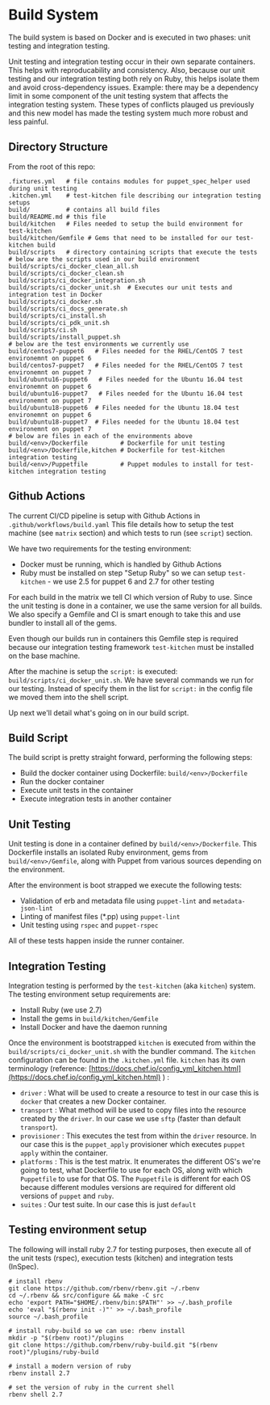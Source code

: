 # Build System

The build system is based on Docker and is executed in two phases: unit testing 
and integration testing.

Unit testing and integration testing occur in their own separate containers.
This helps with reproducability and consistency. Also, because our unit testing
and our integration testing both rely on Ruby, this helps isolate them and
avoid cross-dependency issues. Example: there may be a dependency limit in
some component of the unit testing system that affects the integration testing
system. These types of conflicts plauged us previously and this new model
has made the testing system much more robust and less painful.


## Directory Structure

From the root of this repo:

``` shell
.fixtures.yml   # file contains modules for puppet_spec_helper used during unit testing
.kitchen.yml    # test-kitchen file describing our integration testing setups
build/          # contains all build files
build/README.md # this file
build/kitchen   # Files needed to setup the build environment for test-kitchen
build/kitchen/Gemfile # Gems that need to be installed for our test-kitchen build
build/scripts   # directory containing scripts that execute the tests
# below are the scripts used in our build environment
build/scripts/ci_docker_clean_all.sh 
build/scripts/ci_docker_clean.sh
build/scripts/ci_docker_integration.sh
build/scripts/ci_docker_unit.sh  # Executes our unit tests and integration test in Docker
build/scripts/ci_docker.sh
build/scripts/ci_docs_generate.sh
build/scripts/ci_install.sh
build/scripts/ci_pdk_unit.sh
build/scripts/ci.sh
build/scripts/install_puppet.sh
# below are the test environments we currently use
build/centos7-puppet6   # Files needed for the RHEL/CentOS 7 test environemnt on puppet 6
build/centos7-puppet7   # Files needed for the RHEL/CentOS 7 test environemnt on puppet 7
build/ubuntu16-puppet6   # Files needed for the Ubuntu 16.04 test environemnt on puppet 6
build/ubuntu16-puppet7   # Files needed for the Ubuntu 16.04 test environemnt on puppet 7
build/ubuntu18-puppet6  # Files needed for the Ubuntu 18.04 test environemnt on puppet 6
build/ubuntu18-puppet7  # Files needed for the Ubuntu 18.04 test environemnt on puppet 7
# below are files in each of the environments above
build/<env>/Dockerfile         # Dockerfile for unit testing
build/<env>/Dockerfile,kitchen # Dockerfile for test-kitchen integration testing
build/<env>/Puppetfile         # Puppet modules to install for test-kitchen integration testing
```

## Github Actions

The current CI/CD pipeline is setup with Github Actions in `.github/workflows/build.yaml`
This file details how to setup the test machine (see `matrix` section) and
which tests to run (see `script`) section.

We have two requirements for the testing environment:
 * Docker must be running, which is handled by Github Actions
 * Ruby must be installed on step "Setup Ruby" so we can setup `test-kitchen` - we use 2.5 for puppet 6 and 2.7 for other testing
 
For each build in the matrix we tell CI which version of Ruby to use. 
Since the unit testing is done in a container, we use the same version for all
builds. We also specify a Gemfile and CI is smart enough to take this
and use bundler to install all of the gems.

Even though our builds run in containers this Gemfile step is required because
our integration testing framework `test-kitchen` must be installed on the base
machine.

After the machine is setup the `script:` is executed: `build/scripts/ci_docker_unit.sh`.
We have several commands we run for our testing. Instead of specify them in
the list for `script:` in the config file we moved them into the shell script.

Up next we'll detail what's going on in our build script.

## Build Script

The build script is pretty straight forward, performing the following steps:
 * Build the docker container using Dockerfile: `build/<env>/Dockerfile`
 * Run the docker container
 * Execute unit tests in the container
 * Execute integration tests in another container


## Unit Testing

Unit testing is done in a container defined by `build/<env>/Dockerfile`.
This Dockerfile installs an isolated Ruby environment, gems from `build/<env>/Gemfile`,
along with Puppet from various sources depending on the environment.

After the environment is boot strapped we execute the following tests:
 * Validation of erb and metadata file using `puppet-lint` and `metadata-json-lint`
 * Linting of manifest files (*.pp) using `puppet-lint`
 * Unit testing using `rspec` and `puppet-rspec`

All of these tests happen inside the runner container.


## Integration Testing

Integration testing is performed by the `test-kitchen` (aka `kitchen`) system.
The testing environment setup requirements are:
  * Install Ruby (we use 2.7)
  * Install the gems in `build/kitchen/Gemfile`
  * Install Docker and have the daemon running
  
Once the environment is bootstrapped `kitchen` is executed from within the
`build/scripts/ci_docker_unit.sh` with the bundler command.
The `kitchen` configuration can be found in the `.kitchen.yml` file.
`kitchen` has its own terminology (reference: 
[https://docs.chef.io/config_yml_kitchen.html](https://docs.chef.io/config_yml_kitchen.html) ) :

 * `driver` : What will be used to create a resource to test in our case this
   is `docker` that creates a new Docker container.
 * `transport` : What method will be used to copy files into the resource
   created by the `driver`. In our case we use `sftp` (faster than default `transport`).
 * `provisioner` : This executes the test from within the `driver` resource. In our
   case this is the `puppet_apply` provisioner which executes `puppet apply` within 
   the container.
 * `platforms` : This is the test matrix. It enumerates the different OS's we're
   going to test, what Dockerfile to use for each OS, along with which `Puppetfile`
   to use for that OS. The `Puppetfile` is different for each OS because different
   modules versions are required for different old versions of `puppet` and `ruby`.
 * `suites` : Our test suite. In our case this is just `default`


## Testing environment setup

The following will install ruby 2.7 for testing purposes, then execute
all of the unit tests (rspec), execution tests (kitchen) and integration tests
(InSpec).

```shell
# install rbenv
git clone https://github.com/rbenv/rbenv.git ~/.rbenv
cd ~/.rbenv && src/configure && make -C src
echo 'export PATH="$HOME/.rbenv/bin:$PATH"' >> ~/.bash_profile
echo 'eval "$(rbenv init -)"' >> ~/.bash_profile
source ~/.bash_profile

# install ruby-build so we can use: rbenv install
mkdir -p "$(rbenv root)"/plugins
git clone https://github.com/rbenv/ruby-build.git "$(rbenv root)"/plugins/ruby-build

# install a modern version of ruby
rbenv install 2.7

# set the version of ruby in the current shell
rbenv shell 2.7
```
